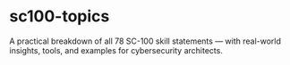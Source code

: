 # sc100-topics
A practical breakdown of all 78 SC-100 skill statements — with real-world insights, tools, and examples for cybersecurity architects.
